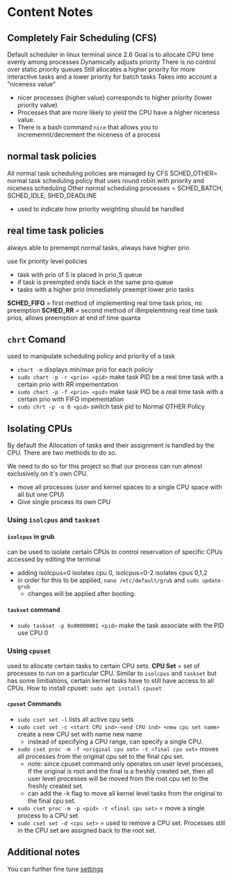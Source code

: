 # Content Notes
## Completely Fair Scheduling (CFS)
Default scheduler in linux terminal since 2.6
Goal is to allocate CPU time evenly among processes
Dynamically adjusts priority
There is no control over static priority queues
Still allocates a higher priority for more interactive tasks and a lower priority for batch tasks
Takes into account a "niceness value"
* nicer processes (higher value) corresponds to higher priority (lower priority value)
* Processes that are more likely to yield the CPU have a higher niceness value.
* There is a bash command `nice` that allows you to incrememnt/decrement the niceness of a process

## normal task policies 
All normal task scheduling policies are managed by CFS
SCHED_OTHER= normal task scheduling policy that uses round robin with priority and niceness scheduling
Other normal scheduling processes  = SCHED_BATCH, SCHED_IDLE, SHED_DEADLINE
* used to indicate how priority weighting should be handled
## real time task policies
always able to premempt normal tasks, always have higher prio

use fix priority level policies
* task with prio of 5 is placed in prio_5 queue
* if task is preempted ends back in the same prio queue
* tasks with a higher prio immediately preempt lower prio tasks

**SCHED_FIFO** = first method of implementing real time task prios, no preemption
**SCHED_RR** = second method of i8mpelemtning real time task prios, allows preemption at end of time quanta

## `chrt` Comand
used to manipulate scheduling policy and priority of a task
- `chart -m` displays min/max prio for each policiy
- `sudo chart -p -r <prio> <pid>` make task PID be a real time task with a certain prio with RR impementation
- `sudo chart -p -f <prio> <pid>` make task PID be a real time task with a certain prio with FIFO impementation
- `sudo chrt -p -o 0 <pid>` switch task pid to Normal OTHER Policy

## Isolating CPUs
By default the Allocation of tasks and their assignment is handled by the CPU. There are two methods to do so.

We need to do so for this project so that our process can run almost exclusively on it's own CPU.
* move all processes (user and kernel spaces to a single CPU space with all but one CPU)
* Give single process its own CPU

### Using `isolcpus` and `taskset`
#### `isolcpus` in grub
can be used to isolate certain CPUs to control reservation of specific CPUs
accessed by editing the terminal
* adding isolcpus=0 isolates cpu 0, isolcpus=0-2 isolates cpus 0,1,2
* in order for this to be applied, `nano /etc/default/grub` and `sudo update-grub`
    * changes will be applied after booting.
#### `taskset` command
* `sudo taskset -p 0x00000001 <pid>` make the task associate with the PID use CPU 0
### Using `cpuset`
used to allocate certain tasks to certain CPU sets.
**CPU Set** = set of processes to run on a particular CPU.
Similar to `isolcpus` and `taskset` but has some limitiations, certain kernel tasks have to still have access to all CPUs.
How to install cpuset: `sudo apt install cpuset`

#### `cpuset` Commands
- `sudo cset set -l` lists all active cpu sets
- `sudo cset set -c <start CPU ind>-<end CPU ind> <new cpu set name>` create a new CPU set with name new name
    * instead of specifying a CPU range, can specify a single CPU.
- `sudo cset proc -m -f <original cpu set> -t <final cpu set>` moves all processes from the original cpu set to the final cpu set.
    * note: since cpuset command only operates on user level processes, if the original is root and the final is a freshly created set, then all user level processes will be moved from the root cpu set to the freshly created set.
    * can add the -k flag to move all kernel level tasks from the original to the final cpu set.
- `sudo cset proc -m -p <pid> -t <final cpu set>` = move a single process to a CPU set
- `sudo cset set -d <cpu set>` =  used to remove a CPU set. Processes still in the CPU set are assigned back to the root set.

## Additional notes
You can further fine tune [settings](https://documentation.suse.com/sles/12-SP5/html/SLES-all/cha-tuning-taskscheduler.html)
